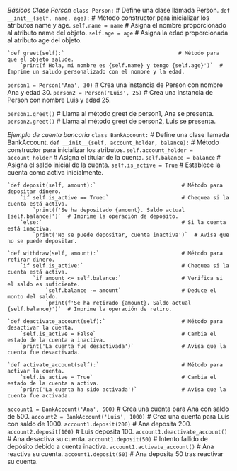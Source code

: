 _Básicos_
_Clase Person_
`class Person:`                                           # Define una clase llamada Person.
    `def __init__(self, name, age):`                      # Método constructor para inicializar los atributos name y age.
        `self.name = name`                                # Asigna el nombre proporcionado al atributo name del objeto.
        `self.age = age`                                  # Asigna la edad proporcionada al atributo age del objeto.

    `def greet(self):`                                    # Método para que el objeto salude.
        `print(f'Hola, mi nombre es {self.name} y tengo {self.age}')`  # Imprime un saludo personalizado con el nombre y la edad.

`person1 = Person('Ana', 30)`                             # Crea una instancia de Person con nombre Ana y edad 30.
`person2 = Person('Luis', 25)`                            # Crea una instancia de Person con nombre Luis y edad 25.

`person1.greet()`                                         # Llama al método greet de person1, Ana se presenta.
`person2.greet()`                                         # Llama al método greet de person2, Luis se presenta.

_Ejemplo de cuenta bancaria_
`class BankAccount:`                                       # Define una clase llamada BankAccount.
    `def __init__(self, account_holder, balance):`         # Método constructor para inicializar los atributos.
        `self.account_holder = account_holder`             # Asigna el titular de la cuenta.
        `self.balance = balance`                           # Asigna el saldo inicial de la cuenta.
        `self.is_active = True`                            # Establece la cuenta como activa inicialmente.

    `def deposit(self, amount):`                           # Método para depositar dinero.
        `if self.is_active == True:`                       # Chequea si la cuenta está activa.
            `print(f'Se ha depositado {amount}. Saldo actual {self.balance}')`  # Imprime la operación de depósito.
        `else:`                                            # Si la cuenta está inactiva.
            `print('No se puede depositar, cuenta inactiva')`  # Avisa que no se puede depositar.

    `def withdraw(self, amount):`                          # Método para retirar dinero.
        `if self.is_active:`                               # Chequea si la cuenta está activa.
            `if amount <= self.balance:`                   # Verifica si el saldo es suficiente.
                `self.balance -= amount`                   # Deduce el monto del saldo.
                `print(f'Se ha retirado {amount}. Saldo actual {self.balance}')`  # Imprime la operación de retiro.

    `def deactivate_account(self):`                        # Método para desactivar la cuenta.
        `self.is_active = False`                           # Cambia el estado de la cuenta a inactiva.
        `print('La cuenta fue desactivada')`               # Avisa que la cuenta fue desactivada.

    `def activate_account(self):`                          # Método para activar la cuenta.
        `self.is_active = True`                            # Cambia el estado de la cuenta a activa.
        `print('La cuenta ha sido activada')`              # Avisa que la cuenta fue activada.

`account1 = BankAccount('Ana', 500)`                       # Crea una cuenta para Ana con saldo de 500.
`account2 = BankAccount('Luis', 1000)`                     # Crea una cuenta para Luis con saldo de 1000.
`account1.deposit(200)`                                    # Ana deposita 200.
`account2.deposit(100)`                                    # Luis deposita 100.
`account1.deactivate_account()`                            # Ana desactiva su cuenta.
`account1.deposit(50)`                                     # Intento fallido de depósito debido a cuenta inactiva.
`account1.activate_account()`                              # Ana reactiva su cuenta.
`account1.deposit(50)`                                     # Ana deposita 50 tras reactivar su cuenta.


